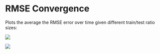 # RMSE Convergence

Plots the average the RMSE error over time given different train/test ratio sizes:

![](https://raw.github.com/benji/rmse_convergence/master/rmse_average_over_time_zoomed.png)

![](https://raw.github.com/benji/rmse_convergence/master/rmse_average_over_time.png)
